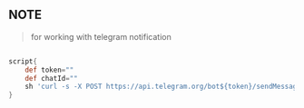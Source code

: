 ## NOTE 
> for working with telegram notification 



```groovy

script{
    def token=""
    def chatId=""
    sh 'curl -s -X POST https://api.telegram.org/bot${token}/sendMessage -d chat_id="${chatId}" -d text="Hello from Jenkins !"' 
}

```